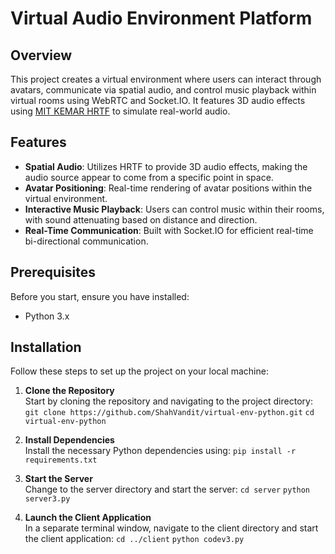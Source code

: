 # Virtual Audio Environment Platform

## Overview
This project creates a virtual environment where users can interact through avatars, communicate via spatial audio, and control music playback within virtual rooms using WebRTC and Socket.IO. It features 3D audio effects using [MIT KEMAR HRTF](https://sound.media.mit.edu/resources/KEMAR.html) to simulate real-world audio.

## Features
- **Spatial Audio**: Utilizes HRTF to provide 3D audio effects, making the audio source appear to come from a specific point in space.
- **Avatar Positioning**: Real-time rendering of avatar positions within the virtual environment.
- **Interactive Music Playback**: Users can control music within their rooms, with sound attenuating based on distance and direction.
- **Real-Time Communication**: Built with Socket.IO for efficient real-time bi-directional communication.

## Prerequisites
Before you start, ensure you have installed:
- Python 3.x


## Installation

Follow these steps to set up the project on your local machine:

1. **Clone the Repository**  
   Start by cloning the repository and navigating to the project directory:
   `git clone https://github.com/ShahVandit/virtual-env-python.git`
   `cd virtual-env-python`

2. **Install Dependencies**  
   Install the necessary Python dependencies using:
   `pip install -r requirements.txt`

3. **Start the Server**  
   Change to the server directory and start the server: 
   `cd server`
   `python server3.py`

4. **Launch the Client Application**  
   In a separate terminal window, navigate to the client directory and start the client application:
   `cd ../client`
   `python codev3.py`
